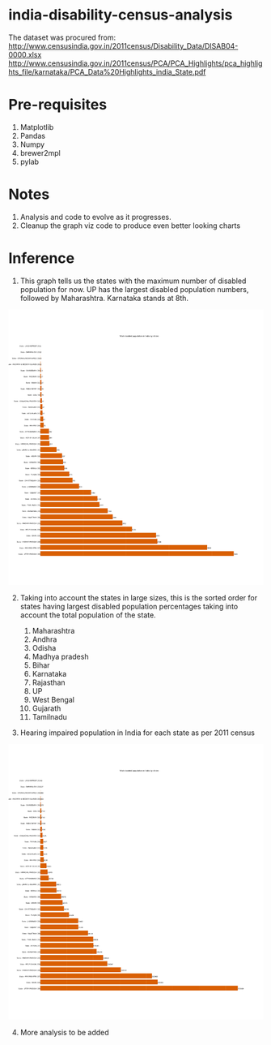 # india-disability-census-analysis

The dataset was procured from:
http://www.censusindia.gov.in/2011census/Disability_Data/DISAB04-0000.xlsx
http://www.censusindia.gov.in/2011census/PCA/PCA_Highlights/pca_highlights_file/karnataka/PCA_Data%20Highlights_india_State.pdf

# Pre-requisites

1. Matplotlib
2. Pandas
3. Numpy
4. brewer2mpl
5. pylab

# Notes

1. Analysis and code to evolve as it progresses.
2. Cleanup the graph viz code to produce even better looking charts

# Inference

1. This graph tells us the states with the maximum number of disabled population for now. UP has the largest disabled population numbers, followed by Maharashtra.
Karnataka stands at 8th.

 ![Alt text](dtot.png?raw=true "Total disabled population in India")

2. Taking into account the states in large sizes, this is the sorted order for states having largest disabled population percentages taking into account the total population of the state. 

	1. Maharashtra 
	2. Andhra 
	3. Odisha 
	4. Madhya pradesh 
	5. Bihar 
	6. Karnataka 
	7. Rajasthan 
	8. UP 
	9. West Bengal 
	10. Gujarath 
	11. Tamilnadu

3. Hearing impaired population in India for each state as per 2011 census

 ![Alt text](hearing_tot.png?raw=true "Total hearing impaired population in India")

4. More analysis to be added
